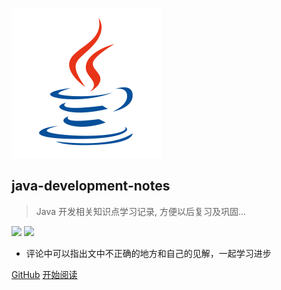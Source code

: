 ![logo](media/icon/java.svg)
## java-development-notes
> Java 开发相关知识点学习记录, 方便以后复习及巩固...


![](https://img.shields.io/badge/%E5%8B%BF%E6%B5%85%E5%B0%9D%E8%BE%84%E6%AD%A2-persistence-green.svg)
![](https://img.shields.io/badge/%E4%BD%9C%E8%80%85-fishleap-yellow.svg)
<!-- <a href="http://itzlg.gitee.io/java-development-notes"><img src="https://img.shields.io/badge/%E9%98%85%E8%AF%BB-read-green.svg" alt="阅读"></a>  -->


* 评论中可以指出文中不正确的地方和自己的见解，一起学习进步


[GitHub](https://github.com/itzhanglg/java-development-notes)
[开始阅读](http://itzlg.gitee.io/java-development-notes/#/README)

<!-- 背景图片 -->


<!-- 背景色 -->

